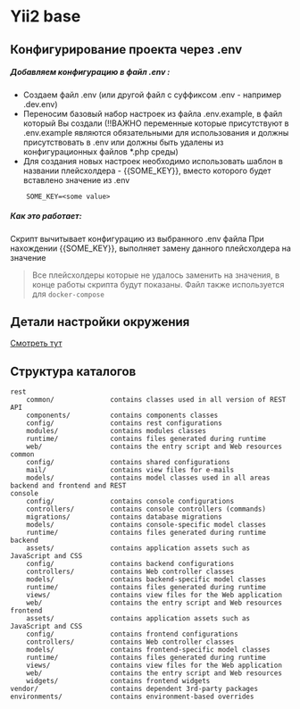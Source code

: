 Yii2 base
=====

Конфигурирование проекта через .env
-------------------

##### Добавляем конфигурацию в файл .env :
* Создаем файл .env (или другой файл с суффиксом .env - например .dev.env)
* Переносим базовый набор настроек из файла .env.example, в файл который Вы создали (!!ВАЖНО переменные которые присутствуют в .env.example являются обязательными для использования и должны присутствовать в .env или должны быть удалены из конфигурационных файлов *.php среды)
* Для создания новых настроек необходимо использовать шаблон в названии плейсхолдера - {{SOME_KEY}}, вместо которого будет вставлено значение из .env
```
    SOME_KEY=<some value>
```


##### Как это работает:
 Скрипт вычитывает конфигурацию из выбранного .env файла
 При нахождении {{SOME_KEY}}, выполняет замену данного плейсхолдера на значение

> Все плейсхолдеры которые не удалось заменить на значения, в конце работы скрипта будут показаны.
> Файл также используется для `docker-compose`

Детали настройки окружения
-------------------
[Смотреть тут](dev/README.md)

Структура каталогов
-------------------

```
rest
    common/              contains classes used in all version of REST API
    components/          contains components classes
    config/              contains rest configurations
    modules/             contains modules classes
    runtime/             contains files generated during runtime
    web/                 contains the entry script and Web resources
common
    config/              contains shared configurations
    mail/                contains view files for e-mails
    models/              contains model classes used in all areas backend and frontend and REST
console
    config/              contains console configurations
    controllers/         contains console controllers (commands)
    migrations/          contains database migrations
    models/              contains console-specific model classes
    runtime/             contains files generated during runtime
backend
    assets/              contains application assets such as JavaScript and CSS
    config/              contains backend configurations
    controllers/         contains Web controller classes
    models/              contains backend-specific model classes
    runtime/             contains files generated during runtime
    views/               contains view files for the Web application
    web/                 contains the entry script and Web resources
frontend
    assets/              contains application assets such as JavaScript and CSS
    config/              contains frontend configurations
    controllers/         contains Web controller classes
    models/              contains frontend-specific model classes
    runtime/             contains files generated during runtime
    views/               contains view files for the Web application
    web/                 contains the entry script and Web resources
    widgets/             contains frontend widgets
vendor/                  contains dependent 3rd-party packages
environments/            contains environment-based overrides
```
